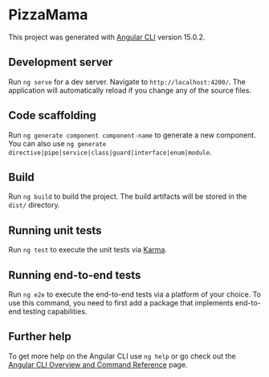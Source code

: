# PizzaMama

This project was generated with [Angular CLI](https://github.com/angular/angular-cli) version 15.0.2.

## Development server

Run `ng serve` for a dev server. Navigate to `http://localhost:4200/`. The application will automatically reload if you change any of the source files.

## Code scaffolding

Run `ng generate component component-name` to generate a new component. You can also use `ng generate directive|pipe|service|class|guard|interface|enum|module`.

## Build

Run `ng build` to build the project. The build artifacts will be stored in the `dist/` directory.

## Running unit tests

Run `ng test` to execute the unit tests via [Karma](https://karma-runner.github.io).

## Running end-to-end tests

Run `ng e2e` to execute the end-to-end tests via a platform of your choice. To use this command, you need to first add a package that implements end-to-end testing capabilities.

## Further help

To get more help on the Angular CLI use `ng help` or go check out the [Angular CLI Overview and Command Reference](https://angular.io/cli) page.



<!-- Répatition des taches principales -->

<!-- Erdal : 
     page catégorie + filtres           
     -->

<!-- Morgane : 
     page customisation de produit + service panier

     création du service produit : création d'une fonction qui récupère un produit du mock
     création du service panier : création d'une fonction pour ajouter un article ainsi qu'une fonction pour le retirer
     création de 3 composants : customize-parent / base-product / product-extra
     


      -->

<!-- Fahed : 
     page d'accueil + header + liaison entre les deux 
     
     Création de deux composants : identification / nav-bar.
     Création du service local-storage : set item in, get and remove item from local storage.
     Création du composant header: intégration de style, (fonctionnalité en cours).
-->
